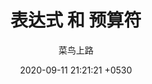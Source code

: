 ---
layout: page
title:  "表达式 和 预算符"
subtitle: "菜鸟上路"
date:   2020-09-11 21:21:21 +0530
categories: ["代码逻辑 "]
---